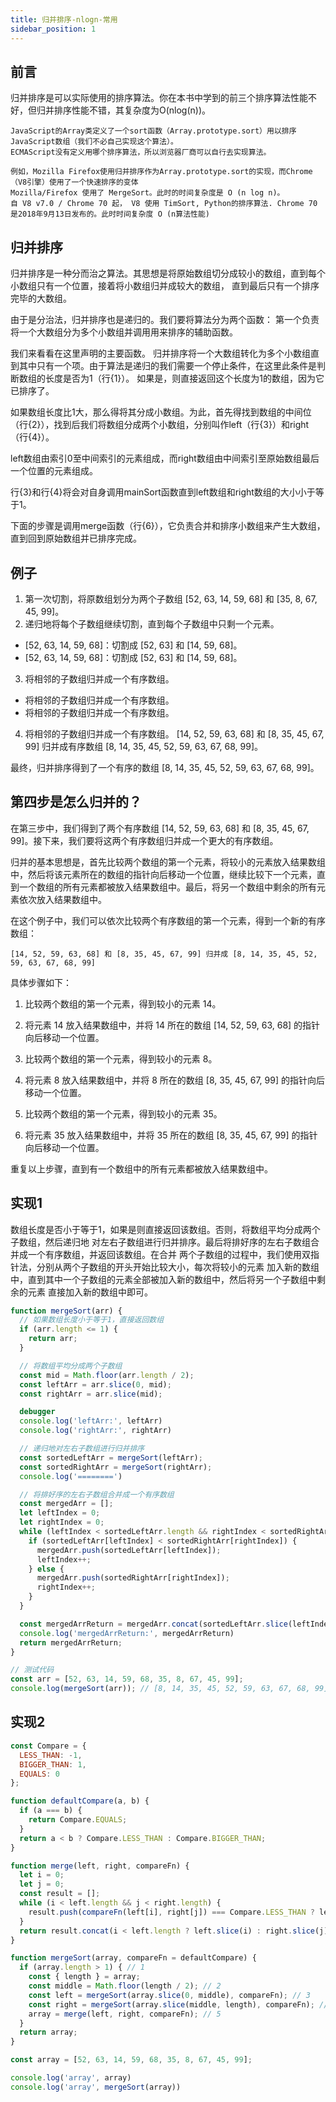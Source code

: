 ```yaml
---
title: 归并排序-nlogn-常用
sidebar_position: 1
---
```


## 前言
归并排序是可以实际使用的排序算法。你在本书中学到的前三个排序算法性能不好，但归并排序性能不错，其复杂度为O(nlog(n))。
```
JavaScript的Array类定义了一个sort函数（Array.prototype.sort）用以排序JavaScript数组（我们不必自己实现这个算法）。
ECMAScript没有定义用哪个排序算法，所以浏览器厂商可以自行去实现算法。

例如，Mozilla Firefox使用归并排序作为Array.prototype.sort的实现，而Chrome（V8引擎）使用了一个快速排序的变体
Mozilla/Firefox 使用了 MergeSort。此时的时间复杂度是 O (n log n)。
自 V8 v7.0 / Chrome 70 起， V8 使用 TimSort, Python的排序算法. Chrome 70 是2018年9月13日发布的。此时时间复杂度 O (n算法性能)
```

## 归并排序
归并排序是一种分而治之算法。其思想是将原始数组切分成较小的数组，直到每个小数组只有一个位置，接着将小数组归并成较大的数组，
直到最后只有一个排序完毕的大数组。

由于是分治法，归并排序也是递归的。我们要将算法分为两个函数：
第一个负责将一个大数组分为多个小数组并调用用来排序的辅助函数。

我们来看看在这里声明的主要函数。
归并排序将一个大数组转化为多个小数组直到其中只有一个项。由于算法是递归的我们需要一个停止条件，在这里此条件是判断数组的长度是否为1（行{1}）。
如果是，则直接返回这个长度为1的数组，因为它已排序了。

如果数组长度比1大，那么得将其分成小数组。为此，首先得找到数组的中间位（行{2}），找到后我们将数组分成两个小数组，分别叫作left（行{3}）和right（行{4}）。

left数组由索引0至中间索引的元素组成，而right数组由中间索引至原始数组最后一个位置的元素组成。

行{3}和行{4}将会对自身调用mainSort函数直到left数组和right数组的大小小于等于1。

下面的步骤是调用merge函数（行{6}），它负责合并和排序小数组来产生大数组，直到回到原始数组并已排序完成。


## 例子
1. 第一次切割，将原数组划分为两个子数组 [52, 63, 14, 59, 68] 和 [35, 8, 67, 45, 99]。
2. 递归地将每个子数组继续切割，直到每个子数组中只剩一个元素。
  * [52, 63, 14, 59, 68]：切割成 [52, 63] 和 [14, 59, 68]。
  * [52, 63, 14, 59, 68]：切割成 [52, 63] 和 [14, 59, 68]。
3. 将相邻的子数组归并成一个有序数组。
  * 将相邻的子数组归并成一个有序数组。
  * 将相邻的子数组归并成一个有序数组。
4. 将相邻的子数组归并成一个有序数组。
[14, 52, 59, 63, 68] 和 [8, 35, 45, 67, 99] 归并成有序数组 [8, 14, 35, 45, 52, 59, 63, 67, 68, 99]。

最终，归并排序得到了一个有序的数组 [8, 14, 35, 45, 52, 59, 63, 67, 68, 99]。

## 第四步是怎么归并的？
在第三步中，我们得到了两个有序数组 [14, 52, 59, 63, 68] 和 [8, 35, 45, 67, 99]。接下来，我们要将这两个有序数组归并成一个更大的有序数组。

归并的基本思想是，首先比较两个数组的第一个元素，将较小的元素放入结果数组中，然后将该元素所在的数组的指针向后移动一个位置，继续比较下一个元素，直到一个数组的所有元素都被放入结果数组中。最后，将另一个数组中剩余的所有元素依次放入结果数组中。

在这个例子中，我们可以依次比较两个有序数组的第一个元素，得到一个新的有序数组：
```
[14, 52, 59, 63, 68] 和 [8, 35, 45, 67, 99] 归并成 [8, 14, 35, 45, 52, 59, 63, 67, 68, 99]
```

具体步骤如下：
1. 比较两个数组的第一个元素，得到较小的元素 14。

2. 将元素 14 放入结果数组中，并将 14 所在的数组 [14, 52, 59, 63, 68] 的指针向后移动一个位置。

3. 比较两个数组的第一个元素，得到较小的元素 8。

4. 将元素 8 放入结果数组中，并将 8 所在的数组 [8, 35, 45, 67, 99] 的指针向后移动一个位置。

5. 比较两个数组的第一个元素，得到较小的元素 35。

6. 将元素 35 放入结果数组中，并将 35 所在的数组 [8, 35, 45, 67, 99] 的指针向后移动一个位置。

重复以上步骤，直到有一个数组中的所有元素都被放入结果数组中。

## 实现1
数组长度是否小于等于1，如果是则直接返回该数组。否则，将数组平均分成两个子数组，然后递归地
对左右子数组进行归并排序。最后将排好序的左右子数组合并成一个有序数组，并返回该数组。在合并
两个子数组的过程中，我们使用双指针法，分别从两个子数组的开头开始比较大小，每次将较小的元素
加入新的数组中，直到其中一个子数组的元素全部被加入新的数组中，然后将另一个子数组中剩余的元素
直接加入新的数组中即可。
```js
function mergeSort(arr) {
  // 如果数组长度小于等于1，直接返回数组
  if (arr.length <= 1) {
    return arr;
  }

  // 将数组平均分成两个子数组
  const mid = Math.floor(arr.length / 2);
  const leftArr = arr.slice(0, mid);
  const rightArr = arr.slice(mid);

  debugger
  console.log('leftArr:', leftArr)
  console.log('rightArr:', rightArr)

  // 递归地对左右子数组进行归并排序
  const sortedLeftArr = mergeSort(leftArr);
  const sortedRightArr = mergeSort(rightArr);
  console.log('========')

  // 将排好序的左右子数组合并成一个有序数组
  const mergedArr = [];
  let leftIndex = 0;
  let rightIndex = 0;
  while (leftIndex < sortedLeftArr.length && rightIndex < sortedRightArr.length) {
    if (sortedLeftArr[leftIndex] < sortedRightArr[rightIndex]) {
      mergedArr.push(sortedLeftArr[leftIndex]);
      leftIndex++;
    } else {
      mergedArr.push(sortedRightArr[rightIndex]);
      rightIndex++;
    }
  }

  const mergedArrReturn = mergedArr.concat(sortedLeftArr.slice(leftIndex)).concat(sortedRightArr.slice(rightIndex));
  console.log('mergedArrReturn:', mergedArrReturn)
  return mergedArrReturn;
}

// 测试代码
const arr = [52, 63, 14, 59, 68, 35, 8, 67, 45, 99];
console.log(mergeSort(arr)); // [8, 14, 35, 45, 52, 59, 63, 67, 68, 99]
```

## 实现2
```js
const Compare = {
  LESS_THAN: -1,
  BIGGER_THAN: 1,
  EQUALS: 0
};

function defaultCompare(a, b) {
  if (a === b) {
    return Compare.EQUALS;
  }
  return a < b ? Compare.LESS_THAN : Compare.BIGGER_THAN;
}

function merge(left, right, compareFn) {
  let i = 0;
  let j = 0;
  const result = [];
  while (i < left.length && j < right.length) {
    result.push(compareFn(left[i], right[j]) === Compare.LESS_THAN ? left[i++] : right[j++]);
  }
  return result.concat(i < left.length ? left.slice(i) : right.slice(j));
}

function mergeSort(array, compareFn = defaultCompare) {
  if (array.length > 1) { // 1
    const { length } = array;
    const middle = Math.floor(length / 2); // 2
    const left = mergeSort(array.slice(0, middle), compareFn); // 3
    const right = mergeSort(array.slice(middle, length), compareFn); // 4
    array = merge(left, right, compareFn); // 5
  }
  return array;
}

const array = [52, 63, 14, 59, 68, 35, 8, 67, 45, 99];

console.log('array', array)
console.log('array', mergeSort(array))
```
